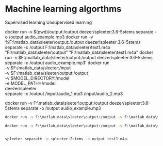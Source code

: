 # Machine learning algorthms
Supervised learning
Unsupervised learning

docker run -v $(pwd)/output:/output deezer/spleeter:3.6-5stems separate -o /output audio_example.mp3
docker run -v %F:\matlab_data\sleeter\output:/output deezer/spleeter:3.6-5stems separate -o /output F:\matlab_data\sleeter\test1.m4a
"F:\matlab_data\sleeter\output"
"F:\matlab_data\sleeter\test1.m4a"
docker run -v $F:/matlab_data/sleeter/output:/output deezer/spleeter:3.6-5stems separate -o /output audio_example.mp3'
docker run \
    -v $F:/matlab_data/sleeter:/input \
    -v $F:/matlab_data/sleeter/output:/output \
    -v $MODEL_DIRECTORY:/model \
    -e MODEL_PATH=/model \
    deezer/spleeter \
    separate -o /output /input/audio_1.mp3 /input/audio_2.mp3

docker run -v F:\matlab_data\sleeter\output:/output deezer/spleeter:3.6-5stems separate -o /output audio_example.mp3
```bash
docker run -v F:\matlab_data\sleeter\output:/output -v F:\matlab_data\sleeter\input:/input deezer/spleeter:3.6-5stems separate test1.m4a -i /input -o /output
```
```bash
docker run -v F:\matlab_data\sleeter\output:/output -v F:\matlab_data\sleeter\input:/input deezer/spleeter:3.6-5stems separate  -i /input/test1.m4a -o /output


spleeter separate -p spleeter:2stems -o output test1.m4a
